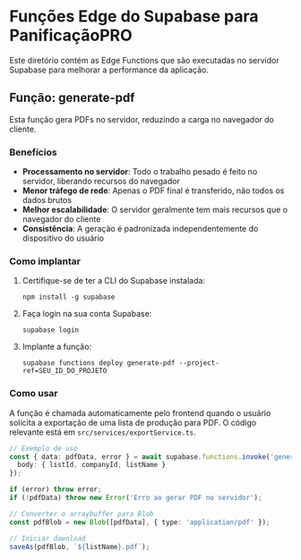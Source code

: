 # Funções Edge do Supabase para PanificaçãoPRO

Este diretório contém as Edge Functions que são executadas no servidor Supabase para melhorar a performance da aplicação.

## Função: generate-pdf

Esta função gera PDFs no servidor, reduzindo a carga no navegador do cliente.

### Benefícios

- **Processamento no servidor**: Todo o trabalho pesado é feito no servidor, liberando recursos do navegador
- **Menor tráfego de rede**: Apenas o PDF final é transferido, não todos os dados brutos
- **Melhor escalabilidade**: O servidor geralmente tem mais recursos que o navegador do cliente
- **Consistência**: A geração é padronizada independentemente do dispositivo do usuário

### Como implantar

1. Certifique-se de ter a CLI do Supabase instalada:
   ```
   npm install -g supabase
   ```

2. Faça login na sua conta Supabase:
   ```
   supabase login
   ```

3. Implante a função:
   ```
   supabase functions deploy generate-pdf --project-ref=SEU_ID_DO_PROJETO
   ```

### Como usar

A função é chamada automaticamente pelo frontend quando o usuário solicita a exportação de uma lista de produção para PDF. O código relevante está em `src/services/exportService.ts`.

```typescript
// Exemplo de uso
const { data: pdfData, error } = await supabase.functions.invoke('generate-pdf', {
  body: { listId, companyId, listName }
});

if (error) throw error;
if (!pdfData) throw new Error('Erro ao gerar PDF no servidor');

// Converter o arraybuffer para Blob
const pdfBlob = new Blob([pdfData], { type: 'application/pdf' });

// Iniciar download
saveAs(pdfBlob, `${listName}.pdf`);
```
